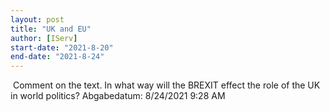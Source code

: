 ```yaml
---
layout: post
title: "UK and EU"
author: [IServ]
start-date: "2021-8-20"
end-date: "2021-8-24"
---
```

 Comment on the text. In what way will the BREXIT effect the role of the UK in world politics?
Abgabedatum: 8/24/2021 9:28 AM